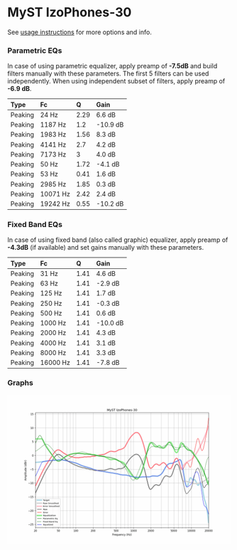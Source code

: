 # MyST IzoPhones-30
See [usage instructions](https://github.com/jaakkopasanen/AutoEq#usage) for more options and info.

### Parametric EQs
In case of using parametric equalizer, apply preamp of **-7.5dB** and build filters manually
with these parameters. The first 5 filters can be used independently.
When using independent subset of filters, apply preamp of **-6.9 dB**.

| Type    | Fc       |    Q | Gain     |
|:--------|:---------|:-----|:---------|
| Peaking | 24 Hz    | 2.29 | 6.6 dB   |
| Peaking | 1187 Hz  | 1.2  | -10.9 dB |
| Peaking | 1983 Hz  | 1.56 | 8.3 dB   |
| Peaking | 4141 Hz  | 2.7  | 4.2 dB   |
| Peaking | 7173 Hz  | 3    | 4.0 dB   |
| Peaking | 50 Hz    | 1.72 | -4.1 dB  |
| Peaking | 53 Hz    | 0.41 | 1.6 dB   |
| Peaking | 2985 Hz  | 1.85 | 0.3 dB   |
| Peaking | 10071 Hz | 2.42 | 2.4 dB   |
| Peaking | 19242 Hz | 0.55 | -10.2 dB |

### Fixed Band EQs
In case of using fixed band (also called graphic) equalizer, apply preamp of **-4.3dB**
(if available) and set gains manually with these parameters.

| Type    | Fc       |    Q | Gain     |
|:--------|:---------|:-----|:---------|
| Peaking | 31 Hz    | 1.41 | 4.6 dB   |
| Peaking | 63 Hz    | 1.41 | -2.9 dB  |
| Peaking | 125 Hz   | 1.41 | 1.7 dB   |
| Peaking | 250 Hz   | 1.41 | -0.3 dB  |
| Peaking | 500 Hz   | 1.41 | 0.6 dB   |
| Peaking | 1000 Hz  | 1.41 | -10.0 dB |
| Peaking | 2000 Hz  | 1.41 | 4.3 dB   |
| Peaking | 4000 Hz  | 1.41 | 3.1 dB   |
| Peaking | 8000 Hz  | 1.41 | 3.3 dB   |
| Peaking | 16000 Hz | 1.41 | -7.8 dB  |

### Graphs
![](./MyST%20IzoPhones-30.png)